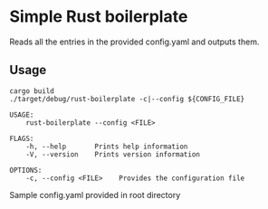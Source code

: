 # Simple Rust boilerplate

Reads all the entries in the provided config.yaml and outputs them.


## Usage

```
cargo build
./target/debug/rust-boilerplate -c|--config ${CONFIG_FILE}
```

```
USAGE:
    rust-boilerplate --config <FILE>

FLAGS:
    -h, --help       Prints help information
    -V, --version    Prints version information

OPTIONS:
    -c, --config <FILE>    Provides the configuration file
```

Sample config.yaml provided in root directory
